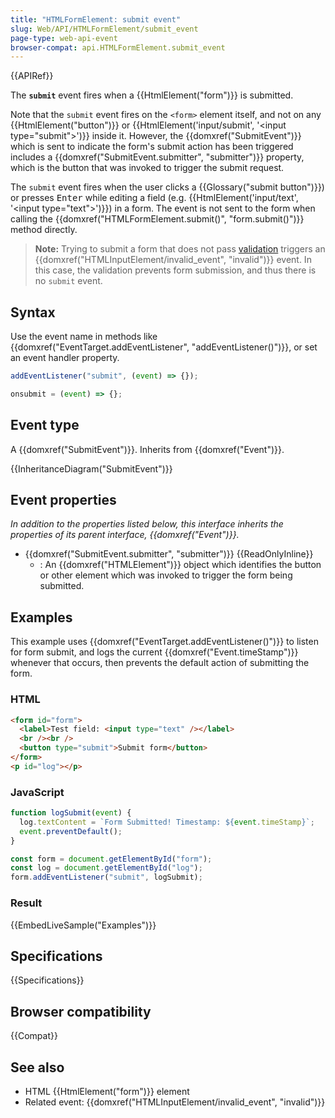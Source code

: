```yaml
---
title: "HTMLFormElement: submit event"
slug: Web/API/HTMLFormElement/submit_event
page-type: web-api-event
browser-compat: api.HTMLFormElement.submit_event
---
```


{{APIRef}}

The **`submit`** event fires when a {{HtmlElement("form")}} is submitted.

Note that the `submit` event fires on the `<form>` element itself, and not on any {{HtmlElement("button")}} or {{HtmlElement('input/submit', '&lt;input type="submit"&gt;')}} inside it. However, the {{domxref("SubmitEvent")}} which is sent to indicate the form's submit action has been triggered includes a {{domxref("SubmitEvent.submitter", "submitter")}} property, which is the button that was invoked to trigger the submit request.

The `submit` event fires when the user clicks a {{Glossary("submit button")}}) or presses <kbd>Enter</kbd> while editing a field (e.g. {{HtmlElement('input/text', '&lt;input type="text"&gt;')}}) in a form. The event is not sent to the form when calling the {{domxref("HTMLFormElement.submit()", "form.submit()")}} method directly.

> **Note:** Trying to submit a form that does not pass [validation](/en-US/docs/Learn/Forms/Form_validation) triggers an {{domxref("HTMLInputElement/invalid_event", "invalid")}} event. In this case, the validation prevents form submission, and thus there is no `submit` event.

## Syntax

Use the event name in methods like {{domxref("EventTarget.addEventListener", "addEventListener()")}}, or set an event handler property.

```js
addEventListener("submit", (event) => {});

onsubmit = (event) => {};
```

## Event type

A {{domxref("SubmitEvent")}}. Inherits from {{domxref("Event")}}.

{{InheritanceDiagram("SubmitEvent")}}

## Event properties

_In addition to the properties listed below, this interface inherits the properties of its parent interface, {{domxref("Event")}}._

- {{domxref("SubmitEvent.submitter", "submitter")}} {{ReadOnlyInline}}
  - : An {{domxref("HTMLElement")}} object which identifies the button or other element which was invoked to trigger the form being submitted.

## Examples

This example uses {{domxref("EventTarget.addEventListener()")}} to listen for form submit, and logs the current {{domxref("Event.timeStamp")}} whenever that occurs, then prevents the default action of submitting the form.

### HTML

```html
<form id="form">
  <label>Test field: <input type="text" /></label>
  <br /><br />
  <button type="submit">Submit form</button>
</form>
<p id="log"></p>
```

### JavaScript

```js
function logSubmit(event) {
  log.textContent = `Form Submitted! Timestamp: ${event.timeStamp}`;
  event.preventDefault();
}

const form = document.getElementById("form");
const log = document.getElementById("log");
form.addEventListener("submit", logSubmit);
```

### Result

{{EmbedLiveSample("Examples")}}

## Specifications

{{Specifications}}

## Browser compatibility

{{Compat}}

## See also

- HTML {{HtmlElement("form")}} element
- Related event: {{domxref("HTMLInputElement/invalid_event", "invalid")}}
